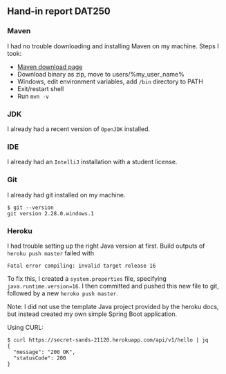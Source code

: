 ## Hand-in report DAT250

### Maven
I had no trouble downloading and installing Maven on my machine.
Steps I took:
   - [Maven download page](https://maven.apache.org/download.cgi)
   - Download binary as zip, move to users/%my_user_name%
   - Windows, edit environment variables, add ``/bin`` directory to PATH
   - Exit/restart shell
   - Run ``mvn -v``
  
### JDK
I already had a recent version of ``OpenJDK`` installed.

### IDE
I already had an ``IntelliJ`` installation with a student license.

### Git
I already had git installed on my machine.
```terminal
$ git --version
git version 2.28.0.windows.1
```

### Heroku

I had trouble setting up the right Java version at first. 
Build outputs of ``heroku push master`` failed with
```terminal
Fatal error compiling: invalid target release 16
```

To fix this, I created a ``system.properties`` file, specifying ``java.runtime.version=16``. I then committed and pushed this new file to git, followed by a new ``heroko push master``.

Note: I did not use the template Java project provided by the heroku docs, but instead created my own simple Spring Boot application.

Using CURL:
```terminal
$ curl https://secret-sands-21120.herokuapp.com/api/v1/hello | jq
{
  "message": "200 OK",
  "statusCode": 200
}
```

